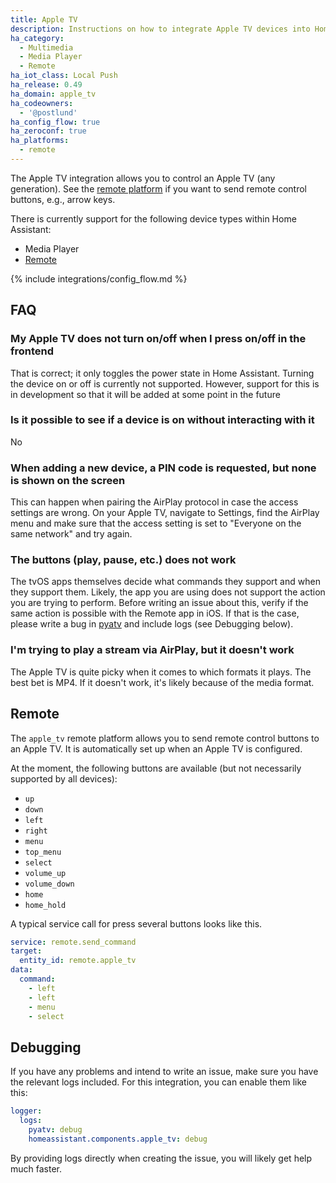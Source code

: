 ```yaml
---
title: Apple TV
description: Instructions on how to integrate Apple TV devices into Home Assistant.
ha_category:
  - Multimedia
  - Media Player
  - Remote
ha_iot_class: Local Push
ha_release: 0.49
ha_domain: apple_tv
ha_codeowners:
  - '@postlund'
ha_config_flow: true
ha_zeroconf: true
ha_platforms:
  - remote
---
```


The Apple TV integration allows you to control an Apple TV (any generation). See the
[remote platform](/integrations/apple_tv#remote) if you want to send remote control buttons,
e.g., arrow keys.

There is currently support for the following device types within Home Assistant:

- Media Player
- [Remote](#remote)

{% include integrations/config_flow.md %}

## FAQ

### My Apple TV does not turn on/off when I press on/off in the frontend

That is correct; it only toggles the power state in Home Assistant. Turning the device on or off is
currently not supported. However, support for this is in development so that it will be added at some
point in the future

### Is it possible to see if a device is on without interacting with it

No

### When adding a new device, a PIN code is requested, but none is shown on the screen

This can happen when pairing the AirPlay protocol in case the access settings are wrong. On your
Apple TV, navigate to Settings, find the AirPlay menu and make sure that the access setting
is set to "Everyone on the same network" and try again.

### The buttons (play, pause, etc.) does not work

The tvOS apps themselves decide what commands they support and when they support
them. Likely, the app you are using does not support the action you are trying
to perform. Before writing an issue about this, verify if the same action is possible with the
Remote app in iOS. If that is the case, please write a bug in
[pyatv](https://github.com/postlund/pyatv/issues/new?assignees=&labels=bug&template=bug_report.md&title=)
and include logs (see Debugging below).

### I'm trying to play a stream via AirPlay, but it doesn't work

The Apple TV is quite picky when it comes to which formats it plays. The best bet is MP4. If it doesn't
work, it's likely because of the media format.

## Remote

The `apple_tv` remote platform allows you to send remote control buttons to an Apple TV. It is
automatically set up when an Apple TV is configured.

At the moment, the following buttons are available (but not necessarily supported by all devices):

- `up`
- `down`
- `left`
- `right`
- `menu`
- `top_menu`
- `select`
- `volume_up`
- `volume_down`
- `home`
- `home_hold`

A typical service call for press several buttons looks like this.

```yaml
service: remote.send_command
target:
  entity_id: remote.apple_tv
data:
  command:
    - left
    - left
    - menu
    - select
```

## Debugging

If you have any problems and intend to write an issue, make sure you have the
relevant logs included. For this integration, you can enable them like this:

```yaml
logger:
  logs:
    pyatv: debug
    homeassistant.components.apple_tv: debug
```

By providing logs directly when creating the issue, you will likely get help
much faster.

